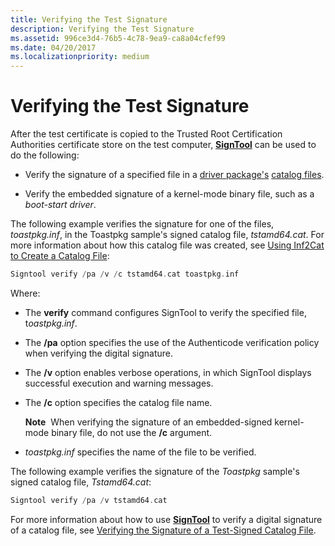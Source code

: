 ```yaml
---
title: Verifying the Test Signature
description: Verifying the Test Signature
ms.assetid: 996ce3d4-76b5-4c78-9ea9-ca8a04cfef99
ms.date: 04/20/2017
ms.localizationpriority: medium
---
```


# Verifying the Test Signature


After the test certificate is copied to the Trusted Root Certification Authorities certificate store on the test computer, [**SignTool**](https://docs.microsoft.com/windows-hardware/drivers/devtest/signtool) can be used to do the following:

-   Verify the signature of a specified file in a [driver package's](driver-packages.md) [catalog files](catalog-files.md).

-   Verify the embedded signature of a kernel-mode binary file, such as a *boot-start driver*.

The following example verifies the signature for one of the files, *toastpkg.inf*, in the Toastpkg sample's signed catalog file, *tstamd64.cat*. For more information about how this catalog file was created, see [Using Inf2Cat to Create a Catalog File](using-inf2cat-to-create-a-catalog-file.md):

```cpp
Signtool verify /pa /v /c tstamd64.cat toastpkg.inf
```

Where:

-   The **verify** command configures SignTool to verify the specified file, t*oastpkg.inf*.

-   The **/pa** option specifies the use of the Authenticode verification policy when verifying the digital signature.

-   The **/v** option enables verbose operations, in which SignTool displays successful execution and warning messages.

-   The **/c** option specifies the catalog file name.

    **Note**  When verifying the signature of an embedded-signed kernel-mode binary file, do not use the **/c** argument.

     

-   *toastpkg.inf* specifies the name of the file to be verified.

The following example verifies the signature of the *Toastpkg* sample's signed catalog file, *Tstamd64.cat*:

```cpp
Signtool verify /pa /v tstamd64.cat
```

For more information about how to use [**SignTool**](https://docs.microsoft.com/windows-hardware/drivers/devtest/signtool) to verify a digital signature of a catalog file, see [Verifying the Signature of a Test-Signed Catalog File](verifying-the-signature-of-a-test-signed-catalog-file.md).

 

 






